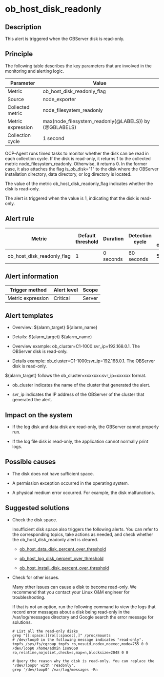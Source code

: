 ob_host_disk_readonly
==========================================



**Description**
------------------------------------

This alert is triggered when the OBServer disk is read-only.

Principle
------------------------------

The following table describes the key parameters that are involved in the monitoring and alerting logic.


|     Parameter     |                         Value                         |
|-------------------|-------------------------------------------------------|
| Metric            | ob_host_disk_readonly_flag                            |
| Source            | node_exporter                                         |
| Collected metric  | node_filesystem_readonly                              |
| Metric expression | max(node_filesystem_readonly{@LABELS}) by (@GBLABELS) |
| Collection cycle  | 1 second                                              |



OCP-Agent runs timed tasks to monitor whether the disk can be read in each collection cycle. If the disk is read-only, it returns 1 to the collected metric node_filesystem_readonly. Otherwise, it returns 0. In the former case, it also attaches the flag is_ob_disk="1" to the disk where the OBServer installation directory, data directory, or log directory is located.

The value of the metric ob_host_disk_readonly_flag indicates whether the disk is read-only.

The alert is triggered when the value is 1, indicating that the disk is read-only.

**Alert rule**
-----------------------------------



|           Metric           | Default threshold | Duration  | Detection cycle | Time before clearance |
|----------------------------|-------------------|-----------|-----------------|-----------------------|
| ob_host_disk_readonly_flag | 1                 | 0 seconds | 60 seconds      | 5 minutes             |



**Alert information**
------------------------------------------



|  Trigger method   | Alert level | Scope  |
|-------------------|-------------|--------|
| Metric expression | Critical    | Server |



**Alert templates**
----------------------------------------

* Overview: \${alarm_target} \${alarm_name}



* Details: \${alarm_target} \${alarm_name}



* Overview example: ob_cluster=C1-1000:svr_ip=192.168.0.1. The OBServer disk is read-only.



* Details example: ob_cluster=C1-1000:svr_ip=192.168.0.1. The OBServer disk is read-only.






${alarm_target} follows the ob_cluster=xxxxxxx:svr_ip=xxxxxx format.

* ob_cluster indicates the name of the cluster that generated the alert.



* svr_ip indicates the IP address of the OBServer of the cluster that generated the alert.






**Impact on the system**
---------------------------------------------

* If the log disk and data disk are read-only, the OBServer cannot properly run.



* If the log file disk is read-only, the application cannot normally print logs.






**Possible causes**
----------------------------------------

* The disk does not have sufficient space.



* A permission exception occurred in the operating system.



* A physical medium error occurred. For example, the disk malfunctions.






**Suggested solutions**
--------------------------------------------

* Check the disk space.

  Insufficient disk space also triggers the following alerts. You can refer to the corresponding topics, take actions as needed, and check whether the ob_host_disk_readonly alert is cleared.
  * [ob_host_data_disk_percent_over_threshold](../2.ob-alert/41.ob_host_data_disk_percent_over_threshold-ob-host-data-directory-disk-usage-limit-exceeded.md)



  * [ob_host_log_disk_percent_over_threshold](../2.ob-alert/42.the-disk-usage-of-the-ob_host_log_disk_percent_over_threshold-ob-host-log-directory.md)



  * [ob_host_install_disk_percent_over_threshold](../2.ob-alert/43.the-error-message-returned-because-the-disk-usage-of-the.md)






* Check for other issues.

  Many other issues can cause a disk to become read-only. We recommend that you contact your Linux O\&M engineer for troubleshooting.

  If that is not an option, run the following command to view the logs that record error messages about a disk being read-only in the /var/log/messages directory and Google search the error message for solutions.

  ```shell
  # List all the read-only disks
  grep "[[:space:]]ro[[:space:],]" /proc/mounts
  # /dev/loop0 in the following message indicates "read-only".
  tmpfs /sys/fs/cgroup tmpfs ro,nosuid,nodev,noexec,mode=755 0 0
  /dev/loop0 /home/admin iso9660 ro,relatime,nojoliet,check=s,map=n,blocksize=2048 0 0

  # Query the reason why the disk is read-only. You can replace the '/dev/loop0' with 'readonly'.
  grep '/dev/loop0' /var/log/messages -Rn
  ```
